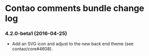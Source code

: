 # Contao comments bundle change log

### 4.2.0-beta1 (2016-04-25)

 * Add an SVG icon and adjust to the new back end theme (see contao/core#4608).
